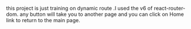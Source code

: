this project is just training on dynamic route .I used the v6 of react-router-dom. any button will take you to another page and you can click on Home link to return to the main page.

